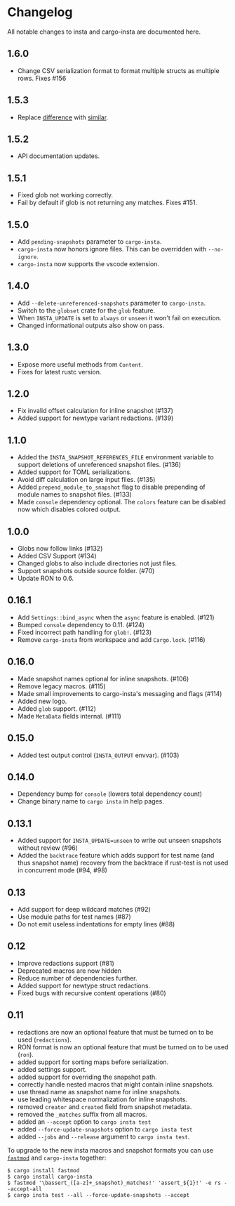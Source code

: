 # Changelog

All notable changes to insta and cargo-insta are documented here.

## 1.6.0

* Change CSV serialization format to format multiple structs as
  multiple rows.   Fixes #156

## 1.5.3

* Replace [difference](https://crates.io/crates/difference) with
  [similar](https://crates.io/crates/similar).

## 1.5.2

* API documentation updates.

## 1.5.1

* Fixed glob not working correctly.
* Fail by default if glob is not returning any matches. Fixes #151.

## 1.5.0

* Add `pending-snapshots` parameter to `cargo-insta`.
* `cargo-insta` now honors ignore files.  This can be overridden
  with `--no-ignore`.
* `cargo-insta` now supports the vscode extension.

## 1.4.0

* Add `--delete-unreferenced-snapshots` parameter to `cargo-insta`.
* Switch to the `globset` crate for the `glob` feature.
* When `INSTA_UPDATE` is set to `always` or `unseen` it won't
  fail on execution.
* Changed informational outputs also show on pass.

## 1.3.0

* Expose more useful methods from `Content`.
* Fixes for latest rustc version.

## 1.2.0

* Fix invalid offset calculation for inline snapshot (#137)
* Added support for newtype variant redactions. (#139)

## 1.1.0

* Added the `INSTA_SNAPSHOT_REFERENCES_FILE` environment variable to support
  deletions of unreferenced snapshot files. (#136)
* Added support for TOML serializations.
* Avoid diff calculation on large input files. (#135)
* Added `prepend_module_to_snapshot` flag to disable prepending of module
  names to snapshot files. (#133)
* Made `console` dependency optional.  The `colors` feature can be disabled now
  which disables colored output.

## 1.0.0

* Globs now follow links (#132)
* Added CSV Support (#134)
* Changed globs to also include directories not just files.
* Support snapshots outside source folder. (#70)
* Update RON to 0.6.

## 0.16.1

* Add `Settings::bind_async` when the `async` feature is enabled. (#121)
* Bumped `console` dependency to 0.11. (#124)
* Fixed incorrect path handling for `glob!`. (#123)
* Remove `cargo-insta` from workspace and add `Cargo.lock`. (#116)

## 0.16.0

* Made snapshot names optional for inline snapshots. (#106)
* Remove legacy macros. (#115)
* Made small improvements to cargo-insta's messaging and flags (#114)
* Added new logo.
* Added `glob` support. (#112)
* Made `MetaData` fields internal. (#111)

## 0.15.0

* Added test output control (`INSTA_OUTPUT` envvar). (#103)

## 0.14.0

* Dependency bump for `console` (lowers total dependency count)
* Change binary name to `cargo insta` in help pages.

## 0.13.1

* Added support for `INSTA_UPDATE=unseen` to write out unseen snapshots without review (#96)
* Added the `backtrace` feature which adds support for test name (and thus snapshot name)
  recovery from the backtrace if rust-test is not used in concurrent mode (#94, #98)

## 0.13

* Add support for deep wildcard matches (#92)
* Use module paths for test names (#87) 
* Do not emit useless indentations for empty lines (#88)

## 0.12

* Improve redactions support (#81)
* Deprecated macros are now hidden
* Reduce number of dependencies further.
* Added support for newtype struct redactions.
* Fixed bugs with recursive content operations (#80)

## 0.11

* redactions are now an optional feature that must be turned on to be used (`redactions`).
* RON format is now an optional feature that must be turned on to be used (`ron`).
* added support for sorting maps before serialization.
* added settings support.
* added support for overriding the snapshot path.
* correctly handle nested macros that might contain inline snapshots.
* use thread name as snapshot name for inline snapshots.
* use leading whitespace normalization for inline snapshots.
* removed `creator` and `created` field from snapshot metadata.
* removed the `_matches` suffix from all macros.
* added an `--accept` option to `cargo insta test`
* added `--force-update-snapshots` option to `cargo insta test`
* added `--jobs` and `--release` argument to `cargo insta test`.

To upgrade to the new insta macros and snapshot formats you can use
[`fastmod`](https://crates.io/crates/fastmod) and `cargo-insta` together:

    $ cargo install fastmod
    $ cargo install cargo-insta
    $ fastmod '\bassert_([a-z]+_snapshot)_matches!' 'assert_${1}!' -e rs --accept-all
    $ cargo insta test --all --force-update-snapshots --accept
